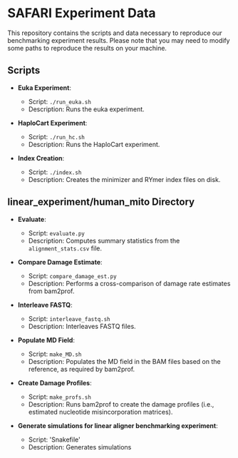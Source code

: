 # SAFARI Experiment Data

This repository contains the scripts and data necessary to reproduce our benchmarking experiment results. Please note that you may need to modify some paths to reproduce the results on your machine.

## Scripts

- **Euka Experiment**: 
  - Script: `./run_euka.sh`
  - Description: Runs the euka experiment.

- **HaploCart Experiment**: 
  - Script: `./run_hc.sh`
  - Description: Runs the HaploCart experiment.

- **Index Creation**: 
  - Script: `./index.sh`
  - Description: Creates the minimizer and RYmer index files on disk.

## linear_experiment/human_mito Directory

- **Evaluate**: 
  - Script: `evaluate.py`
  - Description: Computes summary statistics from the `alignment_stats.csv` file.

- **Compare Damage Estimate**: 
  - Script: `compare_damage_est.py`
  - Description: Performs a cross-comparison of damage rate estimates from bam2prof.

- **Interleave FASTQ**: 
  - Script: `interleave_fastq.sh`
  - Description: Interleaves FASTQ files.

- **Populate MD Field**: 
  - Script: `make_MD.sh`
  - Description: Populates the MD field in the BAM files based on the reference, as required by bam2prof.

- **Create Damage Profiles**: 
  - Script: `make_profs.sh`
  - Description: Runs bam2prof to create the damage profiles (i.e., estimated nucleotide misincorporation matrices).

- **Generate simulations for linear aligner benchmarking experiment**:
   - Script: 'Snakefile'
   - Description: Generates simulations
   
